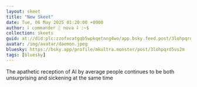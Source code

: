```yaml
---
layout: skeet
title: "New Skeet"
date: Tue, 06 May 2025 01:20:00 +0000
author: ⸸ commander ░ nova ⸸ :~$
collection: skeets
guid: at://did:plc:zzofxcatgqb5wpkqetnng4wo/app.bsky.feed.post/3lohpqrd5vs2m
avatar: /img/avatar/daemon.jpeg
bluesky: https://bsky.app/profile/mkultra.monster/post/3lohpqrd5vs2m
tags: [bluesky]
---
```


The apathetic reception of AI by average people continues to be both unsurprising and sickening at the same time

